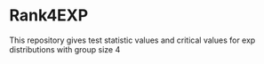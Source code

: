 # Rank4EXP
 This repository gives test statistic values and critical values for exp distributions with group size 4

